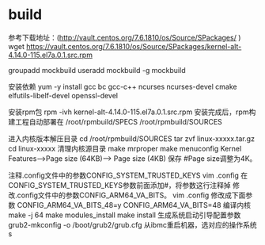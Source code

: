 # build


参考下载地址：(http://vault.centos.org/7.6.1810/os/Source/SPackages/ ) wget https://vault.centos.org/7.6.1810/os/Source/SPackages/kernel-alt-4.14.0-115.el7a.0.1.src.rpm

groupadd mockbuild
useradd mockbuild -g mockbuild

安装依赖
yum -y install gcc bc gcc-c++ ncurses ncurses-devel cmake elfutils-libelf-devel openssl-devel

安装rpm包
rpm -ivh kernel-alt-4.14.0-115.el7a.0.1.src.rpm
安装完成后，rpm构建工程自动部署在
/root/rpmbuild/SPECS
/root/rpmbuild/SOURCES

进入内核版本解压目录
cd /root/rpmbuild/SOURCES
tar zvf linux-xxxxx.tar.gz
cd linux-xxxxx
清理内核源目录
make mrproper
make menuconfig
Kernel Features-->Page size (64KB)--> Page size (4KB) 保存 #Page size调整为4K。

注释.config文件中的参数CONFIG_SYSTEM_TRUSTED_KEYS
vim .config
在CONFIG_SYSTEM_TRUSTED_KEYS参数前面添加#，将参数这行注释掉
修改.config文件中的参数CONFIG_ARM64_VA_BITS。
vim .config
修改成下面参数
CONFIG_ARM64_VA_BITS_48=y
CONFIG_ARM64_VA_BITS=48
编译内核
make -j 64
make modules_install
make install
生成系统启动引导配置参数
grub2-mkconfig -o /boot/grub2/grub.cfg
从ibmc重启机器，选对应的操作系统s